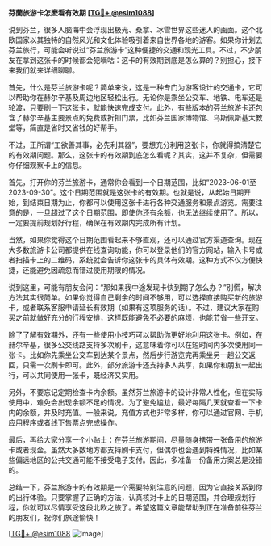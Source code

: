 **芬蘭旅游卡怎麽看有效期 [[TG💪+ @esim1088](https://t.me/s/esim1088)]**

说到芬兰，很多人脑海中会浮现出极光、桑拿、冰雪世界这些迷人的画面。这个北欧国家以其独特的自然风光和文化体验吸引着来自世界各地的游客。如果你计划去芬兰旅行，可能会听说过“芬兰旅游卡”这种便捷的交通和观光工具。不过，不少朋友在拿到这张卡的时候都会犯嘀咕：这卡的有效期到底是怎么算的？别担心，接下来我们就来详细聊聊。

首先，什么是芬兰旅游卡呢？简单来说，这是一种专门为游客设计的交通卡，它可以帮助你在赫尔辛基及周边地区轻松出行。无论你是乘坐公交车、地铁、电车还是轮渡，只要刷一下这张卡，就能快速完成支付。此外，有些版本的芬兰旅游卡还包含了赫尔辛基主要景点的免费或折扣门票，比如芬兰国家博物馆、乌斯佩斯基大教堂等，简直是省时又省钱的好帮手。

不过，正所谓“工欲善其事，必先利其器”，要想充分利用这张卡，你就得搞清楚它的有效期问题。那么，这张卡的有效期到底怎么看呢？其实，这并不复杂，但需要你仔细观察卡上的信息。

首先，打开你的芬兰旅游卡，通常你会看到一个日期范围，比如“2023-06-01至2023-09-30”。这个日期范围就是这张卡的有效期。也就是说，从起始日期开始，到结束日期为止，你都可以使用这张卡进行各种交通服务和景点游览。需要注意的是，一旦超过了这个日期范围，即使你还有余额，也无法继续使用了。所以，一定要提前规划好行程，确保在有效期内完成所有计划。

当然，如果你觉得这个日期范围看起来不够直观，还可以通过官方渠道查询。现在大多数旅游卡公司都提供在线查询功能，你可以登录他们的官方网站，输入卡号或者扫描卡上的二维码，系统就会告诉你这张卡的具体有效期。这种方式不仅方便快捷，还能避免因疏忽而错过使用期限的情况。

说到这里，可能有朋友会问：“那如果我中途发现卡快到期了怎么办？”别慌，解决方法其实很简单。如果你觉得自己剩余的时间不够用，可以选择直接购买新的旅游卡，或者联系客服申请延长有效期（如果有这项服务的话）。不过，建议大家在购买之前就做好充分的行程安排，这样既能避免不必要的麻烦，也能节省一些开支。

除了了解有效期外，还有一些使用小技巧可以帮助你更好地利用这张卡。例如，在赫尔辛基，很多公交线路支持多次刷卡，这意味着你可以在短时间内多次使用同一张卡。比如你先乘坐公交车到达某个景点，然后步行游览完再乘坐另一趟公交返回，只需一次刷卡即可。此外，部分旅游卡还支持多人共享，如果你和朋友一起出行，可以共同使用一张卡，既经济又实用。

另外，不要忘记定期检查卡内余额。虽然芬兰旅游卡的设计非常人性化，但在实际使用中，难免会出现余额不足的情况。为了避免尴尬，最好每隔几天就查看一下卡内的余额，并及时充值。一般来说，充值方式也非常多样，你可以通过官网、手机应用程序或者线下售票点完成操作。

最后，再给大家分享一个小贴士：在芬兰旅游期间，尽量随身携带一张备用的旅游卡或者现金。虽然大多数地方都支持刷卡支付，但偶尔也会遇到特殊情况，比如某些偏远地区的公共交通可能不接受电子支付。因此，多准备一份备用方案总是没错的。

总结一下，芬兰旅游卡的有效期是一个需要特别注意的问题，因为它直接关系到你的出行体验。只要掌握了正确的方法，认真核对卡上的日期范围，并合理规划行程，你就可以尽情享受这段北欧之旅了。希望这篇文章能帮助到正在准备前往芬兰的朋友们，祝你们旅途愉快！

[[TG💪+ @esim1088](https://t.me/s/esim1088) ![Image](https://i.postimg.cc/4NQfJmqS/Snipaste-2025-05-13-00-14-12.png)]